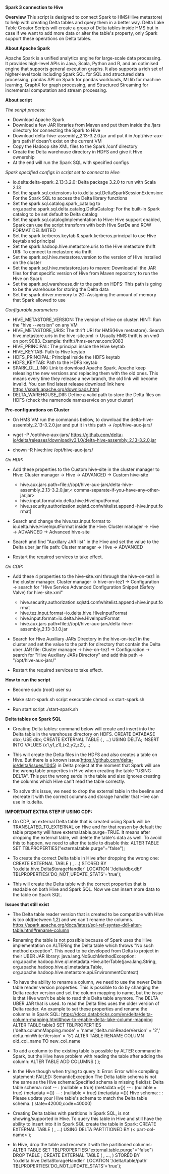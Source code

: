 **Spark 3 connection to Hive**

**Overview**
This script is designed to connect Spark to HMS(Hive metastore) to help with creating Delta tables and query them in a
better way. Delta Lake Table Creator Scripts will create a group of Delta tables inside HMS but in case if we want to
add more data or alter the table's property, only Spark support these operations on Delta tables.

**About Apache Spark**

Apache Spark is a unified analytics engine for large-scale data processing. It provides high-level APIs in Java, Scala,
Python and R, and an optimised engine that supports general execution graphs. It also supports a rich set of
higher-level tools including Spark SQL for SQL and structured data processing, pandas API on Spark for pandas workloads,
MLlib for machine learning, GraphX for graph processing, and Structured Streaming for incremental computation and stream
processing.

**About script**

*The script process:*

- Download Apache Spark
- Download a few JAR libraries from Maven and put them inside the /jars directory for connecting the Spark to Hive
- Download delta-hive-assembly_2.13-3.2.0.jar and put it in /opt/hive-aux-jars path if doesn't exist on the current VM
- Copy the Hadoop site XML files to the Spark /conf directory
- Create the Delta warehouse directory in HDFS and give it Hive ownership
- At the end will run the Spark SQL with specified configs

*Spark specified configs in script set to connect to Hive*

- io.delta:delta-spark_2.13:3.2.0: Delta package 3.2.0 to run with Scala 2.13
- Set the spark.sql.extensions to io.delta.sql.DeltaSparkSessionExtension: For the Spark SQL to access the Delta library
  functions
- Set the spark.sql.catalog.spark_catalog to org.apache.spark.sql.delta.catalog.DeltaCatalog: For the built-in Spark
  catalog to be set default to Delta catalog
- Set the spark.sql.catalogImplementation to Hive: Hive support enabled, Spark can use the script transform with both
  Hive SerDe and ROW FORMAT DELIMITED
- Set the spark.kerberos.keytab & spark.kerberos.principal to use Hive keytab and principal
- Set the spark.hadoop.hive.metastore.uris to the Hive metastore thrift URI: To connect to metastore via thrift
- Set the spark.sql.hive.metastore.version to the version of Hive installed on the cluster
- Set the spark.sql.hive.metastore.jars to maven: Download all the JAR files for that specific version of Hive from
  Maven repository to run the Hive on Spark
- Set the spark.sql.warehouse.dir to the path on HDFS: This path is going to be the warehouse for storing the Delta data
- Set the spark.driver.memory to 2G: Assigning the amount of memory that Spark allowed to use

*Configurable parameters*

- HIVE_METASTORE_VERSION: The version of Hive on cluster. HINT: Run the "hive --version" on any VM
- HIVE_METASTORE_URIS: The thrift URI for HMS(Hive metastore). Search hive.metastore.uris in the hive-site.xml ->
  Usually HMS thrift is on vm0 on port 9083. Example: thrift://hms-server.com:9083
- HIVE_PRINCIPAL: The principal inside the Hive keytab
- HIVE_KEYTAB: Path to Hive keytab
- HDFS_PRINCIPAL: Principal inside the HDFS keytab
- HDFS_KEYTAB: Path to the HDFS keytab
- SPARK_DL_LINK: Link to download Apache Spark. Apache keep releasing the new versions and replacing them with the old
  ones. This means every time they release a new branch, the old link will become invalid. You can find latest release
  download link here https://spark.apache.org/downloads.html
- DELTA_WAREHOUSE_DIR: Define a valid path to store the Delta files on HDFS (check the namenode nameservice on your
  cluster)

**Pre-configurations on Cluster**

- On HMS VM run the commands bellow, to download the delta-hive-assembly_2.13-3.2.0.jar and put it in this path →
  /opt/hive-aux-jars/
  
- wget -P
  /opt/hive-aux-jars/ https://github.com/delta-io/delta/releases/download/v3.1.0/delta-hive-assembly_2.13-3.2.0.jar
  
- chown -R hive:hive /opt/hive-aux-jars/

*On HDP:*

- Add these properties to the Custom hive-site in the cluster manager to Hive: Cluster manager → Hive → ADVANCED →
  Custom hive-site
  
  - hive.aux.jars.path=file:///opt/hive-aux-jars/delta-hive-assembly_2.13-3.2.0.jar,<
    comma-separate-if-you-have-any-other-jar.jar>
  - hive.input.format=io.delta.hive.HiveInputFormat
  - hive.security.authorization.sqlstd.confwhitelist.append=hive\.input\.format|<pipe-will-separate-the-values>

- Search and change the hive.tez.input.format to io.delta.hive.HiveInputFormat inside the Hive: Cluster manager → Hive →
  ADVANCED → Advanced hive-site

- Search and find "Auxillary JAR list" in the Hive and set the value to the Delta uber jar file path: Cluster manager →
  Hive → ADVANCED

- Restart the required services to take effect.

*On CDP:*

- Add these 4 properties to the hive-site.xml through the hive-on-tez1 in the cluster manager. Cluster manager →
  hive-on-tez1 → Configuration → search for "Hive Service Advanced Configuration Snippet (Safety Valve) for
  hive-site.xml"
  
  - hive.security.authorization.sqlstd.confwhitelist.append=hive\.input\.format
  - hive.tez.input.format=io.delta.hive.HiveInputFormat
  - hive.input.format=io.delta.hive.HiveInputFormat
  - hive.aux.jars.path=file:///opt/hive-aux-jars/delta-hive-assembly_2.13-3.1.0.jar

- Search for Hive Auxiliary JARs Directory in the hive-on-tez1 in the cluster and set the value to the path for
  directory that contain the Delta uber JAR file: Cluster manager → hive-on-tez1 → Configuration → search for "Hive
  Auxiliary JARs Directory" and add this path → "/opt/hive-aux-jars/"

- Restart the required services to take effect.

**How to run the script**

- Become sudo (root) user
  su

- Make start-spark.sh script executable
  chmod +x start-spark.sh

- Run start script
  ./start-spark.sh

**Delta tables on Spark SQL**

- Creating Delta tables: command below will create and insert into the Delta table in the warehouse directory on HDFS.
  CREATE DATABASE dbx; USE dbx;
  CREATE EXTERNAL TABLE <table-name> (<column-identifier> <column-type>, ...) USING DELTA;
  INSERT INTO <table-name> VALUES (x1,y1,z1),(x2,y2,z2),...;
- This will create the Delta files in the HDFS and also creates a table on Hive. But there is a known
  issue(https://github.com/delta-io/delta/issues/1045) in Delta project at the moment that Spark will use the wrong
  table properties in Hive when creating the table "USING DELTA". This put the wrong serde in the table and also ignores
  creating the columns which Hive can't read the table correctly.

- To solve this issue, we need to drop the external table in the beeline and recreate it with the correct columns and
  storage handler that Hive can use in io.delta.

**IMPORTANT EXTRA STEP IF USING CDP:**

- On CDP, an external Delta table that is created using Spark will be TRANSLATED_TO_EXTERNAL on Hive and for that reason
  by default the table property will have external.table.purge=TRUE. It means after dropping the external table, will
  delete the table's data as well. To avoid this to happen, we need to alter the table to disable this:
  ALTER TABLE <table-name> SET TBLPROPERTIES("external.table.purge"="false");

- To create the correct Delta table in Hive after dropping the wrong one:
  CREATE EXTERNAL TABLE <table-name> (<column-identifier> <column-type>, ...)
  STORED BY 'io.delta.hive.DeltaStorageHandler'
  LOCATION '/delta/dbx.db/<table-name>'
  TBLPROPERTIES('DO_NOT_UPDATE_STATS'='true');
- This will create the Delta table with the correct properties that is readable on both Hive and Spark SQL. Now we can
  insert more data to the table on Spark SQL.

**Issues that still exist**

- The Delta table reader version that is created to be compatible with Hive is too old(between 1,2) and we can't rename
  the columns. https://spark.apache.org/docs/latest/sql-ref-syntax-ddl-alter-table.html#rename-column

- Renaming the table is not possible because of Spark uses the Hive implementation on ALTERing the Delta table which
  throws "No such method exception". This need to be developed from Delta io project in their UBER JAR library:
  java.lang.NoSuchMethodException: org.apache.hadoop.hive.ql.metadata.Hive.alterTable(java.lang.String,
  org.apache.hadoop.hive.ql.metadata.Table, org.apache.hadoop.hive.metastore.api.EnvironmentContext)

- To have the ability to rename a column, we need to use the newer Delta table reader version properties. This is
  possible to do by changing the Delta reader version and set the column mapping to name, but the issue is that Hive
  won't be able to read this Delta table anymore. The DELTA UBER JAR that is used. to read the Delta files uses the
  older version of Delta reader. An example to set these properties and rename the columns in Spark
  SQL: https://docs.databricks.com/en/delta/delta-column-mapping.html#how-to-enable-delta-lake-column-mapping
  ALTER TABLE table3 SET TBLPROPERTIES ('delta.columnMapping.mode' = 'name','delta.minReaderVersion' = '2','
  delta.minWriterVersion' = '5')
  ALTER TABLE <table-name> RENAME COLUMN old_col_name TO new_col_name

- To add a column to the existing table is possible by ALTER command in Spark, but the Hive have problem with reading
  the table after adding the column:
  ALTER TABLE <table-name> ADD COLUMNS (<column-identifier> <column-type>);
- In the Hive though when trying to query it:
  Error: Error while compiling statement: FAILED: SemanticException The Delta table schema is not the same as the Hive
  schema:Specified schema is missing field(s): <column-identifier>Delta table schema:
  root
  -- <column1-identifier>: <column1-type> (nullable = true) (metadata ={})
  -- <column2-identifier>: <column2-type> (nullable = true) (metadata ={})
  -- <column3-identifier>: <column3-type> (nullable = true) (metadata ={})
  Hive schema:
  <column1-identifier>: <column1-type>
  <column2-identifier>: <column2-type>Please update your Hive table's schema to match the Delta table schema. (
  state=42000,code=40000)

- Creating Delta tables with partitions in Spark SQL, is not showing/supported in Hive. To query this table in Hive and
  still have the ability to insert into it in Spark SQL create the table in Spark:
  CREATE EXTERNAL TABLE <tablle-name> (<column-identifier> <column-type>, ...) USING DELTA PARTITIONED BY (<
  part-col-name> <part-col-type>);
- In Hive, drop the table and recreate it with the partitioned columns:
  ALTER TABLE <table-name> SET TBLPROPERTIES("external.table.purge"="false")
  DROP TABLE <table-name>;
  CREATE EXTERNAL TABLE <table-name> (<column-identifier> <column-type>, ..., <part-col-name> <part-col-type>) STORED
  BY 'io.delta.hive.DeltaStorageHandler' LOCATION '/delta/table/path' TBLPROPERTIES('DO_NOT_UPDATE_STATS'='true');

